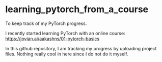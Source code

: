 # learning_pytorch_from_a_course
To keep track of my PyTorch progress. 

I recently started learning PyTorch with an online course: https://jovian.ai/aakashns/01-pytorch-basics

In this github repository, I am tracking my progress by uploading project files. Nothing really cool in here since I do not do it myself.
